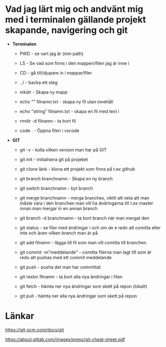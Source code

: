 # Vad jag lärt mig och andvänt mig med i terminalen gällande projekt skapande, navigering och git

- **Terminalen**

  - PWD - se vart jag är (min path)

  - LS - Se vad som finns i den mappen/filen jag är inne i

  - CD - gå till/djupare in i mappar/filer

  - ../ - backa ett steg

  - mkdir - Skapa ny mapp

  - echo "" filnamn.txt - skapa ny fil utan innehåll

  - echo "string" filnamn.txt - skapa en fil med text i

  - rmdir -d filnamn - ta bort fil

  - code . - Öppna filen i vscode

- **GIT**

  - git -v - kolla vilken version man har på GIT

  - git init - initialisera git på projeket

  - git clone länk - klona ett projekt som finns på t.ex github

  - git branch branchnamn - Skapa en ny branch

  - git switch branchnamn - byt branch

  - git merge branchnamn - merga branches, viktit att veta att man måste vara i den branchen man vill ha ändringarna till t.ex master innan man mergar in en annan branch

  - git branch -d branchnamn - ta bort branch när man mergat den

  - git status - se filer med ändringar i och om de e redo att comitta eller inte och även vilken branch man är på

  - git add filnamn - lägga till fil som man vill comitta till branchen

  - git commit -m"meddelande" - comitta filerna man lagt till som är redo att pushas med ett commit meddelande

  - git push - pusha det man har committat

  - git restor filnamn - ta bort alla nya ändringar i filen

  - git fetch - hämta ner nya ändringar som skett på repon (lokalt)

  - git pull - hämta ner alla nya ändringar som skett på repon

# Länkar

https://git-scm.com/docs/git

https://about.gitlab.com/images/press/git-cheat-sheet.pdf

